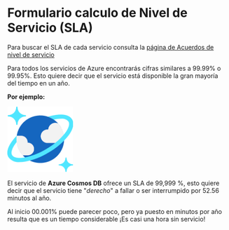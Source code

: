 # Formulario calculo de Nivel de Servicio (SLA)

Para buscar el SLA de cada servicio consulta la [página de Acuerdos de nivel de servicio](https://azure.microsoft.com/es-mx/support/legal/sla/)

Para todos los servicios de Azure encontrarás cifras similares a 99.99% o 99.95%. Esto quiere decir que el servicio está disponible la gran mayoría del tiempo en un año.

**Por ejemplo:**

<img src="/res/images/cosmos_db.png" alt="drawing" width="150"/>

El servicio de **Azure Cosmos DB** ofrece un SLA de 99,999 %, esto quiere decir que el servicio tiene "*derecho*" a fallar o ser interrumpido por 52.56 minutos al año. 

Al inicio 00.001% puede parecer poco, pero ya puesto en minutos por año resulta que es un tiempo considerable ¡Es casi una hora sin servicio!
